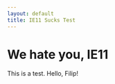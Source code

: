 ```yaml
---
layout: default
title: IE11 Sucks Test
---
```


<h1>We hate you, IE11</h1>

<p>This is a test. Hello, Filip!</p>


